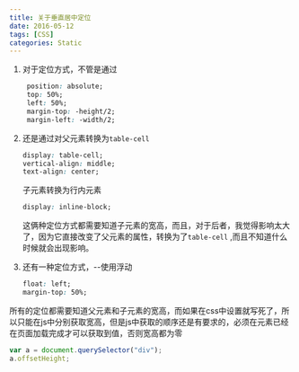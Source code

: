 ```yaml
---
title: 关于垂直居中定位
date: 2016-05-12
tags: [CSS]
categories: Static
---
```


1. 对于定位方式，不管是通过

   ```css
    position: absolute;
    top: 50%;
    left: 50%;
    margin-top: -height/2;
    margin-left: -width/2;
   ```

2. 还是通过对父元素转换为`table-cell` 

   ```css
   display: table-cell;
   vertical-align: middle;
   text-align: center;
   ```

   子元素转换为行内元素
   ```css
   display: inline-block;
   ```
   这俩种定位方式都需要知道子元素的宽高，而且，对于后者，我觉得影响太大了，因为它直接改变了父元素的属性，转换为了`table-cell` ,而且不知道什么时候就会出现影响。

3. 还有一种定位方式，--使用浮动

   ```css
   float: left;
   margin-top: 50%;
   ```

所有的定位都需要知道父元素和子元素的宽高，而如果在css中设置就写死了，所以只能在js中分别获取宽高，但是js中获取的顺序还是有要求的，必须在元素已经在页面加载完成才可以获取到值，否则宽高都为零

```javascript
var a = document.querySelector("div");
a.offsetHeight;	
```
